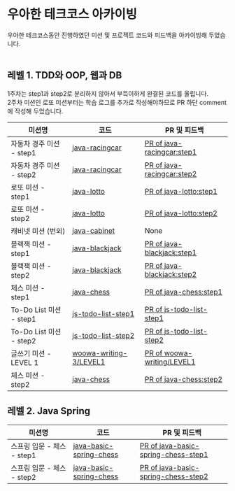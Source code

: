 # 우아한 테크코스 아카이빙
우아한 테크코스동안 진행하였던 미션 및 프로젝트 코드와 피드백을 아카이빙해 두었습니다.
</br></br>

## 레벨 1. TDD와 OOP, 웹과 DB
1주차는 step1과 step2로 분리하지 않아서 부득이하게 완결된 코드를 올립니다.<br>
2주차 미션인 로또 미션부터는 학습 로그를 추가로 작성해야하므로 PR 하단 comment에 작성해 두었습니다.<br>

|미션명|코드|PR 및 피드백|
|------|---|---|
|자동차 경주 미션 - step1|[java-racingcar](https://github.com/pjy1368/java-racingcar/tree/pjy1368)|[PR of java-racingcar:step1](https://github.com/woowacourse/java-racingcar/pull/123#event-4295280662)|
|자동차 경주 미션 - step2|[java-racingcar](https://github.com/pjy1368/java-racingcar/tree/pjy1368)|[PR of java-racingcar:step2](https://github.com/woowacourse/java-racingcar/pull/156#event-4302312101)|
|로또 미션 - step1|[java-lotto](https://github.com/pjy1368/java-lotto/tree/step1)|[PR of java-lotto:step1](https://github.com/woowacourse/java-lotto/pull/229)|
|로또 미션 - step2|[java-lotto](https://github.com/pjy1368/java-lotto/tree/step2)|[PR of java-lotto:step2](https://github.com/woowacourse/java-lotto/pull/298)|
|캐비넷 미션 (번외)|[java-cabinet](https://github.com/pjy1368/java-cabinet)|None|
|블랙잭 미션 - step1|[java-blackjack](https://github.com/pjy1368/java-blackjack/tree/step1)|[PR of java-blackjack:step1](https://github.com/woowacourse/java-blackjack/pull/115)|
|블랙잭 미션 - step2|[java-blackjack](https://github.com/pjy1368/java-blackjack/tree/step2)|[PR of java-blackjack:step2](https://github.com/woowacourse/java-blackjack/pull/172)|
|체스 미션 - step1|[java-chess](https://github.com/pjy1368/java-chess/tree/step1)|[PR of java-chess:step1](https://github.com/woowacourse/java-chess/pull/162)|
|To-Do List 미션 - step1|[js-todo-list-step1](https://github.com/pjy1368/js-todo-list-step1/tree/step1)|[PR of js-todo-list-step1](https://github.com/woowacourse/js-todo-list-step1/pull/14)|
|To-Do List 미션 - step2|[js-todo-list-step2](https://github.com/pjy1368/js-todo-list-step2/tree/step1)|[PR of js-todo-list-step2](https://github.com/woowacourse/js-todo-list-step2/pull/1)|
|글쓰기 미션 - LEVEL 1|[woowa-writing-3/LEVEL1](https://github.com/pjy1368/woowa-writing-3/blob/pjy1368/LEVEL1.md)|[PR of woowa-writing/LEVEL1](https://github.com/woowacourse/woowa-writing-3/pull/8)|
|체스 미션 - step2|[java-chess](https://github.com/pjy1368/java-chess/tree/step2)|[PR of java-chess:step2](https://github.com/woowacourse/java-chess/pull/218)|


## 레벨 2. Java Spring

|미션명|코드|PR 및 피드백|
|------|---|---|
|스프링 입문 - 체스 - step1|[java-basic-spring-chess](https://github.com/pjy1368/jwp-chess/tree/step1)|[PR of java-basic-spring-chess-step1](https://github.com/woowacourse/jwp-chess/pull/261)|
|스프링 입문 - 체스 - step2|[java-basic-spring-chess](https://github.com/pjy1368/jwp-chess/tree/step2)|[PR of java-basic-spring-chess-step2](https://github.com/woowacourse/jwp-chess/pull/273)|
